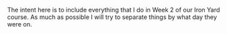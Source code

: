 The intent here is to include everything that I do in Week 2 of our Iron Yard course.
As much as possible I will try to separate things by what day they were on.
